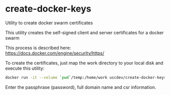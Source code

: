 # create-docker-keys
Utility to create docker swarm certificates

This utility creates the self-signed client and server certificates for a docker swarm

This process is described here:
https://docs.docker.com/engine/security/https/

To create the certificates, just map the work directory to your local disk
and execute this utility:

````bash
docker run -it --volume `pwd`/temp:/home/work uscdev/create-docker-keys
````

Enter the passphrase (password), full domain name and csr information.